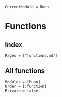 ```@meta
CurrentModule = Muon
```
# Functions
## Index
```@index
Pages = ["functions.md"]
```

## All functions
```@autodocs
Modules = [Muon]
Order = [:function]
Private = false
```
